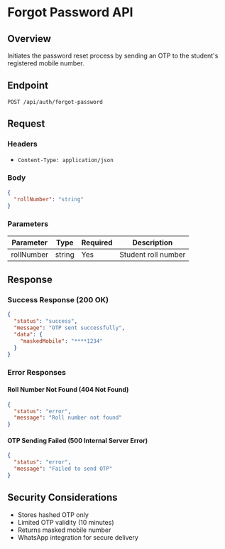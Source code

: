 # Forgot Password API

## Overview
Initiates the password reset process by sending an OTP to the student's registered mobile number.

## Endpoint
```
POST /api/auth/forgot-password
```

## Request
### Headers
- `Content-Type: application/json`

### Body
```json
{
  "rollNumber": "string"
}
```

### Parameters
| Parameter   | Type   | Required | Description         |
|------------|--------|----------|---------------------|
| rollNumber | string | Yes      | Student roll number |

## Response

### Success Response (200 OK)
```json
{
  "status": "success",
  "message": "OTP sent successfully",
  "data": {
    "maskedMobile": "****1234"
  }
}
```

### Error Responses

#### Roll Number Not Found (404 Not Found)
```json
{
  "status": "error",
  "message": "Roll number not found"
}
```

#### OTP Sending Failed (500 Internal Server Error)
```json
{
  "status": "error",
  "message": "Failed to send OTP"
}
```

## Security Considerations
- Stores hashed OTP only
- Limited OTP validity (10 minutes)
- Returns masked mobile number
- WhatsApp integration for secure delivery
